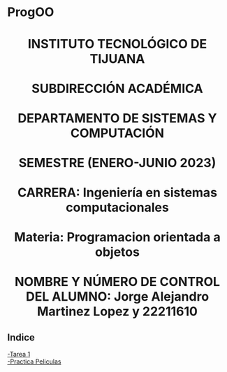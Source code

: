 # ProgOO
<h1><p align = "center">
INSTITUTO TECNOLÓGICO DE TIJUANA
<br><br>SUBDIRECCIÓN ACADÉMICA 
<br><br>DEPARTAMENTO DE SISTEMAS Y COMPUTACIÓN
<br><br>SEMESTRE (ENERO-JUNIO 2023)
<br><br>CARRERA: Ingeniería en sistemas computacionales
<br><br>Materia: Programacion orientada a objetos
<br><br>NOMBRE Y NÚMERO DE CONTROL DEL ALUMNO: Jorge Alejandro Martinez Lopez y 22211610
</p align = "center"></h1>

<H2>Indice</H2>

<a href="https://github.com/Alex-AML/ProgOO/tree/main/ParadigmaOO ">-Tarea 1</a>
<br>
<a href=" ">-Practica Peliculas</a>
